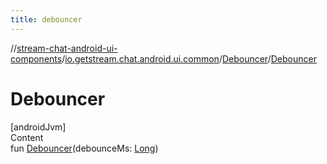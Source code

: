 ```yaml
---
title: debouncer
---
```

//[stream-chat-android-ui-components](../../../index.md)/[io.getstream.chat.android.ui.common](../index.md)/[Debouncer](index.md)/[Debouncer](Debouncer.md)



# Debouncer  
[androidJvm]  
Content  
fun [Debouncer](Debouncer.md)(debounceMs: [Long](https://kotlinlang.org/api/latest/jvm/stdlib/kotlin/-long/index.html))  



